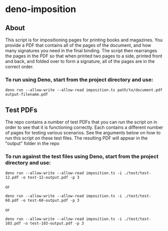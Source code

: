 # deno-imposition
## About

This script is for impositioning pages for printing books and magazines. You provide a PDF that contains all of the pages of the document, and how many signatures you need in the final binding. The script then rearranges the pages in the PDF so that when printed two pages to a side, printed front and back, and folded over to form a signature, all of the pages are in the correct order.

### To run using Deno, start from the project directory and use:

`deno run --allow-write --allow-read imposition.ts path/to/document.pdf output-filename.pdf`

## Test PDFs  

The repo contains a number of test PDFs that you can run the script on in order to see that it is functioning correctly. Each contains a different number of pages for testing various scenarios. See the arguments below on how to run this script on these test files. The resulting PDF will appear in the "output" folder in the repo

### To run against the test files using Deno, start from the project directory and use:
`deno run --allow-write --allow-read imposition.ts -i ./test/test-12.pdf -o test-12-output.pdf -p 3`  

or  

`deno run --allow-write --allow-read imposition.ts -i ./test/test-60.pdf -o test-60-output.pdf -p 3`  

or  

`deno run --allow-write --allow-read imposition.ts -i ./test/test-103.pdf -o test-103-output.pdf -p 3`
